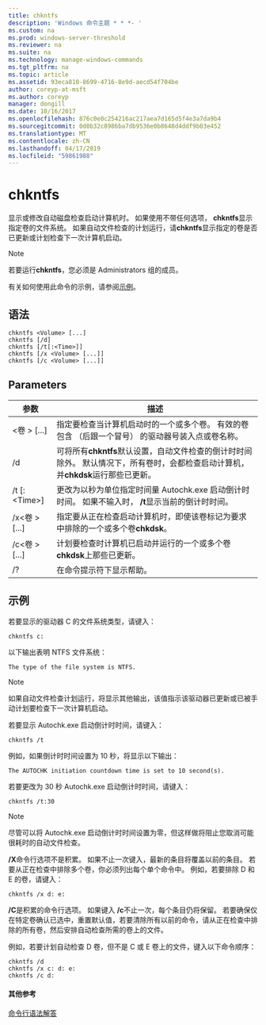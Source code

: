```yaml
---
title: chkntfs
description: 'Windows 命令主题 * * *- '
ms.custom: na
ms.prod: windows-server-threshold
ms.reviewer: na
ms.suite: na
ms.technology: manage-windows-commands
ms.tgt_pltfrm: na
ms.topic: article
ms.assetid: 93eca810-8699-4716-8e9d-aecd54f704be
author: coreyp-at-msft
ms.author: coreyp
manager: dongill
ms.date: 10/16/2017
ms.openlocfilehash: 876c0e0c254216ac217aea7d165d5f4e3a7da9b4
ms.sourcegitcommit: 0d0b32c8986ba7db9536e0b8648d4ddf9b03e452
ms.translationtype: MT
ms.contentlocale: zh-CN
ms.lasthandoff: 04/17/2019
ms.locfileid: "59861988"
---
```

# <a name="chkntfs"></a>chkntfs



显示或修改自动磁盘检查启动计算机时。 如果使用不带任何选项， **chkntfs**显示指定卷的文件系统。 如果自动文件检查的计划运行，请**chkntfs**显示指定的卷是否已更新或计划检查下一次计算机启动。

> [!NOTE]
> 若要运行**chkntfs**，您必须是 Administrators 组的成员。

有关如何使用此命令的示例，请参阅[示例](#BKMK_examples)。

## <a name="syntax"></a>语法

```
chkntfs <Volume> [...]
chkntfs [/d]
chkntfs [/t[:<Time>]]
chkntfs [/x <Volume> [...]]
chkntfs [/c <Volume> [...]]
```

## <a name="parameters"></a>Parameters

|参数|描述|
|---------|-----------|
|\<卷 > [...]|指定要检查当计算机启动时的一个或多个卷。 有效的卷包含 （后跟一个冒号） 的驱动器号装入点或卷名称。|
|/d|可将所有**chkntfs**默认设置，自动文件检查的倒计时时间除外。 默认情况下，所有卷时，会都检查启动计算机，并**chkdsk**运行那些已更新。|
|/t [:\<Time>]|更改为以秒为单位指定时间量 Autochk.exe 启动倒计时时间。 如果不输入时， **/t**显示当前的倒计时时间。|
|/x\<卷 > [...]|指定要从正在检查启动计算机时，即使该卷标记为要求中排除的一个或多个卷**chkdsk**。|
|/c\<卷 > [...]|计划要检查时计算机已启动并运行的一个或多个卷**chkdsk**上那些已更新。|
|/?|在命令提示符下显示帮助。|

## <a name="BKMK_examples"></a>示例

若要显示的驱动器 C 的文件系统类型，请键入：
```
chkntfs c:
```
以下输出表明 NTFS 文件系统：
```
The type of the file system is NTFS.
```

> [!NOTE]
> 如果自动文件检查计划运行，将显示其他输出，该值指示该驱动器已更新或已被手动计划要检查下一次计算机启动。

若要显示 Autochk.exe 启动倒计时时间，请键入：
```
chkntfs /t
```
例如，如果倒计时时间设置为 10 秒，将显示以下输出：
```
The AUTOCHK initiation countdown time is set to 10 second(s).
```
若要更改为 30 秒 Autochk.exe 启动倒计时时间，请键入：
```
chkntfs /t:30
```

> [!NOTE]
> 尽管可以将 Autochk.exe 启动倒计时时间设置为零，但这样做将阻止您取消可能很耗时的自动文件检查。

**/X**命令行选项不是积累。 如果不止一次键入，最新的条目将覆盖以前的条目。 若要从正在检查中排除多个卷，你必须列出每个单个命令中。 例如，若要排除 D 和 E 的卷，请键入：
```
chkntfs /x d: e:
```
**/C**是积累的命令行选项。 如果键入 **/c**不止一次，每个条目仍将保留。 若要确保仅在特定卷确认已选中，重置默认值，若要清除所有以前的命令，请从正在检查中排除的所有卷，然后安排自动检查所需的卷上的文件。

例如，若要计划自动检查 D 卷，但不是 C 或 E 卷上的文件，键入以下命令顺序：
```
chkntfs /d
chkntfs /x c: d: e:
chkntfs /c d:
```

#### <a name="additional-references"></a>其他参考

[命令行语法解答](command-line-syntax-key.md)